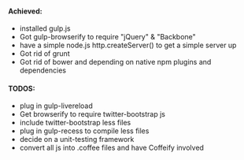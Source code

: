 #### Achieved:
- installed gulp.js
- Got gulp-browserify to require "jQuery" & "Backbone"
- have a simple node.js http.createServer() to get a simple server up
- Got rid of grunt
- Got rid of bower and depending on native npm plugins and dependencies

#### TODOS:
- plug in gulp-livereload
- Get browserify to require twitter-bootstrap js
- include twitter-bootstrap less files
- plug in gulp-recess to compile less files
- decide on a unit-testing framework
- convert all js into .coffee files and have Coffeify involved
